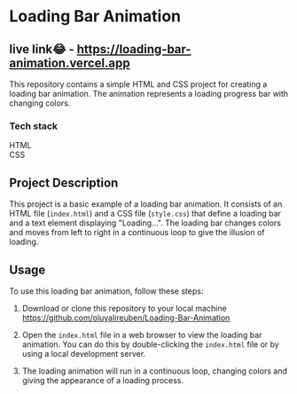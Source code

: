 # Loading Bar Animation 

## live link😂 - https://loading-bar-animation.vercel.app
This repository contains a simple HTML and CSS project for creating a loading bar animation. The animation represents a loading progress bar with changing colors.

### Tech stack
HTML <br>
CSS

## Project Description
This project is a basic example of a loading bar animation. It consists of an HTML file (`index.html`) and a CSS file (`style.css`) that define a loading bar and a text element displaying "Loading...". The loading bar changes colors and moves from left to right in a continuous loop to give the illusion of loading.


## Usage

To use this loading bar animation, follow these steps:

1. Download or clone this repository to your local machine
https://github.com/oluyalireuben/Loading-Bar-Animation

3. Open the `index.html` file in a web browser to view the loading bar animation. You can do this by double-clicking the `index.html` file or by using a local development server.

4. The loading animation will run in a continuous loop, changing colors and giving the appearance of a loading process.

